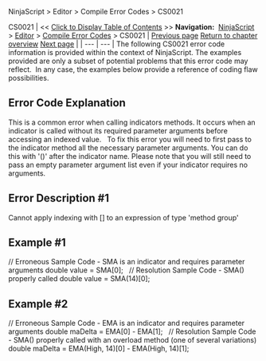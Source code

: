 ﻿
NinjaScript \> Editor \> Compile Error Codes \> CS0021

CS0021
| \<\< [Click to Display Table of Contents](cs0021.md) \>\> **Navigation:**     [NinjaScript](ninjascript.md) \> [Editor](editor.md) \> [Compile Error Codes](compile_error_codes.md) \> CS0021 | [Previous page](cs0019.md) [Return to chapter overview](compile_error_codes.md) [Next page](cs0029.md) |
| --- | --- |
The following CS0021 error code information is provided within the context of NinjaScript. The examples provided are only a subset of potential problems that this error code may reflect.  In any case, the examples below provide a reference of coding flaw possibilities.
 
## Error Code Explanation
This is a common error when calling indicators methods. It occurs when an indicator is called without its required parameter arguments before accessing an indexed value.
 
To fix this error you will need to first pass to the indicator method all the necessary parameter arguments. You can do this with '()' after the indicator name. Please note that you will still need to pass an empty parameter argument list even if your indicator requires no arguments.
 
## Error Description \#1 
Cannot apply indexing with \[] to an expression of type 'method group'
 
## Example \#1
// Erroneous Sample Code \- SMA is an indicator and requires parameter arguments
double value \= SMA\[0];
 
// Resolution Sample Code \- SMA() properly called
double value \= SMA(14\)\[0];
 
## Example \#2
// Erroneous Sample Code \- EMA is an indicator and requires parameter arguments
double maDelta \= EMA\[0] \- EMA\[1];
 
// Resolution Sample Code \- SMA() properly called with an overload method (one of several variations)
double maDelta \= EMA(High, 14\)\[0] \- EMA(High, 14\)\[1];
